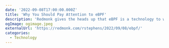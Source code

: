 ```yaml
---
date: '2022-09-08T17:00:00.000Z'
title: 'Why You Should Pay Attention to eBPF'
description: 'Redmonk gives the heads up that eBPF is a technology to watch. Expect more analysts to follow suit'
ogImage: ogimage.jpeg
externalUrl: 'https://redmonk.com/rstephens/2022/09/08/ebpf/'
categories:
  - Technology
---
```


